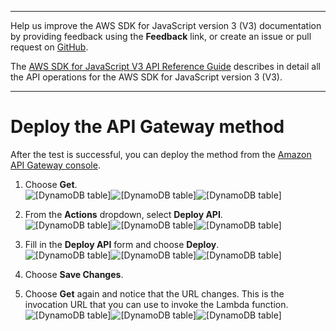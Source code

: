 --------

Help us improve the AWS SDK for JavaScript version 3 \(V3\) documentation by providing feedback using the **Feedback** link, or create an issue or pull request on [GitHub](https://github.com/awsdocs/aws-sdk-for-javascript-v3)\.

 The [AWS SDK for JavaScript V3 API Reference Guide](https://docs.aws.amazon.com/AWSJavaScriptSDK/v3/latest/index.html) describes in detail all the API operations for the AWS SDK for JavaScript version 3 \(V3\)\.

--------

# Deploy the API Gateway method<a name="api-gateway-invoking-lambda-run-deploy"></a>

After the test is successful, you can deploy the method from the [Amazon API Gateway console](https://console.aws.amazon.com/apigateway)\.

1. Choose **Get**\.  
![\[DynamoDB table\]](http://docs.aws.amazon.com/sdk-for-javascript/v3/developer-guide/images/apigateway_example/picGetDeploy.png)![\[DynamoDB table\]](http://docs.aws.amazon.com/sdk-for-javascript/v3/developer-guide/)![\[DynamoDB table\]](http://docs.aws.amazon.com/sdk-for-javascript/v3/developer-guide/)

1. From the **Actions** dropdown, select **Deploy API**\.  
![\[DynamoDB table\]](http://docs.aws.amazon.com/sdk-for-javascript/v3/developer-guide/images/apigateway_example/picDeployMethod.png)![\[DynamoDB table\]](http://docs.aws.amazon.com/sdk-for-javascript/v3/developer-guide/)![\[DynamoDB table\]](http://docs.aws.amazon.com/sdk-for-javascript/v3/developer-guide/)

1. Fill in the **Deploy API** form and choose **Deploy**\.  
![\[DynamoDB table\]](http://docs.aws.amazon.com/sdk-for-javascript/v3/developer-guide/images/apigateway_example/picDeployMethod.png)![\[DynamoDB table\]](http://docs.aws.amazon.com/sdk-for-javascript/v3/developer-guide/)![\[DynamoDB table\]](http://docs.aws.amazon.com/sdk-for-javascript/v3/developer-guide/)

1.  Choose **Save Changes**\.

1.  Choose **Get** again and notice that the URL changes\. This is the invocation URL that you can use to invoke the Lambda function\.  
![\[DynamoDB table\]](http://docs.aws.amazon.com/sdk-for-javascript/v3/developer-guide/images/apigateway_example/picURL2.png)![\[DynamoDB table\]](http://docs.aws.amazon.com/sdk-for-javascript/v3/developer-guide/)![\[DynamoDB table\]](http://docs.aws.amazon.com/sdk-for-javascript/v3/developer-guide/)